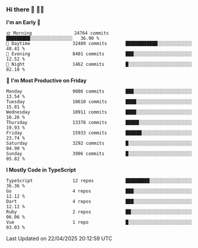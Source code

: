 ### Hi there 👋 🧑‍💻



<!--START_SECTION:waka-->
**I'm an Early 🐤** 

```text
🌞 Morning                24764 commits       █████████░░░░░░░░░░░░░░░░   36.90 % 
🌆 Daytime                32489 commits       ████████████░░░░░░░░░░░░░   48.41 % 
🌃 Evening                8401 commits        ███░░░░░░░░░░░░░░░░░░░░░░   12.52 % 
🌙 Night                  1462 commits        █░░░░░░░░░░░░░░░░░░░░░░░░   02.18 % 
```
📅 **I'm Most Productive on Friday** 

```text
Monday                   9086 commits        ███░░░░░░░░░░░░░░░░░░░░░░   13.54 % 
Tuesday                  10610 commits       ████░░░░░░░░░░░░░░░░░░░░░   15.81 % 
Wednesday                10911 commits       ████░░░░░░░░░░░░░░░░░░░░░   16.26 % 
Thursday                 13378 commits       █████░░░░░░░░░░░░░░░░░░░░   19.93 % 
Friday                   15933 commits       ██████░░░░░░░░░░░░░░░░░░░   23.74 % 
Saturday                 3292 commits        █░░░░░░░░░░░░░░░░░░░░░░░░   04.90 % 
Sunday                   3906 commits        █░░░░░░░░░░░░░░░░░░░░░░░░   05.82 % 
```


**I Mostly Code in TypeScript** 

```text
TypeScript               12 repos            █████████░░░░░░░░░░░░░░░░   36.36 % 
Go                       4 repos             ███░░░░░░░░░░░░░░░░░░░░░░   12.12 % 
Dart                     4 repos             ███░░░░░░░░░░░░░░░░░░░░░░   12.12 % 
Ruby                     2 repos             ██░░░░░░░░░░░░░░░░░░░░░░░   06.06 % 
Vue                      1 repo              █░░░░░░░░░░░░░░░░░░░░░░░░   03.03 % 
```




 Last Updated on 22/04/2025 20:12:59 UTC
<!--END_SECTION:waka-->


